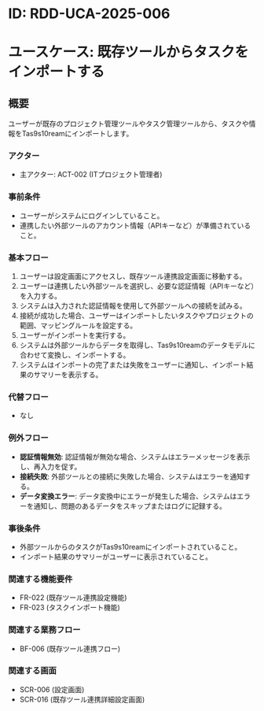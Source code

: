 # ID: RDD-UCA-2025-006

# ユースケース: 既存ツールからタスクをインポートする

## 概要

ユーザーが既存のプロジェクト管理ツールやタスク管理ツールから、タスクや情報をTas9s10reamにインポートします。

### アクター

- 主アクター: ACT-002 (ITプロジェクト管理者)

### 事前条件

- ユーザーがシステムにログインしていること。
- 連携したい外部ツールのアカウント情報（APIキーなど）が準備されていること。

### 基本フロー

1. ユーザーは設定画面にアクセスし、既存ツール連携設定画面に移動する。
1. ユーザーは連携したい外部ツールを選択し、必要な認証情報（APIキーなど）を入力する。
1. システムは入力された認証情報を使用して外部ツールへの接続を試みる。
1. 接続が成功した場合、ユーザーはインポートしたいタスクやプロジェクトの範囲、マッピングルールを設定する。
1. ユーザーがインポートを実行する。
1. システムは外部ツールからデータを取得し、Tas9s10reamのデータモデルに合わせて変換し、インポートする。
1. システムはインポートの完了または失敗をユーザーに通知し、インポート結果のサマリーを表示する。

### 代替フロー

- なし

### 例外フロー

- **認証情報無効**: 認証情報が無効な場合、システムはエラーメッセージを表示し、再入力を促す。
- **接続失敗**: 外部ツールとの接続に失敗した場合、システムはエラーを通知する。
- **データ変換エラー**: データ変換中にエラーが発生した場合、システムはエラーを通知し、問題のあるデータをスキップまたはログに記録する。

### 事後条件

- 外部ツールからのタスクがTas9s10reamにインポートされていること。
- インポート結果のサマリーがユーザーに表示されていること。

### 関連する機能要件

- FR-022 (既存ツール連携設定機能)
- FR-023 (タスクインポート機能)

### 関連する業務フロー

- BF-006 (既存ツール連携フロー)

### 関連する画面

- SCR-006 (設定画面)
- SCR-016 (既存ツール連携詳細設定画面)
